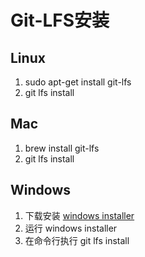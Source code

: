 # Git-LFS安装

## Linux

1. sudo apt-get install git-lfs
2. git lfs install


## Mac


1. brew install git-lfs
2. git lfs install


## Windows


1. 下载安装 [windows installer](https://github.com/git-lfs/git-lfs/releases)
2. 运行 windows installer
3. 在命令行执行 git lfs install


